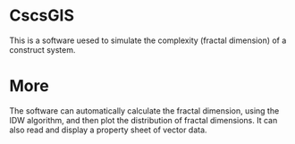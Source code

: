 # CscsGIS
This is a software uesed to simulate the complexity (fractal dimension) of a construct system.
# More
The software can automatically calculate the fractal dimension, using the IDW algorithm, and then plot the distribution of fractal dimensions. 
It can also read and display a property sheet of vector data.
